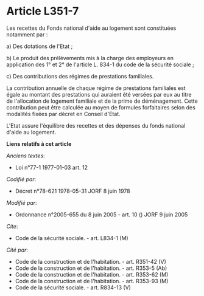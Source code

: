 # Article L351-7

Les recettes du Fonds national d'aide au logement sont constituées notamment par :

a) Des dotations de l'Etat ;

b) Le produit des prélèvements mis à la charge des employeurs en application des 1° et 2° de l'article L. 834-1 du code de la
sécurité sociale ;

c) Des contributions des régimes de prestations familiales.

La contribution annuelle de chaque régime de prestations familiales est égale au montant des prestations qui auraient été
versées par eux au titre de l'allocation de logement familiale et de la prime de déménagement. Cette contribution peut être
calculée au moyen de formules forfaitaires selon des modalités fixées par décret en Conseil d'Etat.

L'Etat assure l'équilibre des recettes et des dépenses du fonds national d'aide au logement.

**Liens relatifs à cet article**

_Anciens textes_:

  - Loi n°77-1 1977-01-03 art. 12

_Codifié par_:

  - Décret n°78-621 1978-05-31 JORF 8 juin 1978

_Modifié par_:

  - Ordonnance n°2005-655 du 8 juin 2005 - art. 10 () JORF 9 juin 2005

_Cite_:

  - Code de la sécurité sociale. - art. L834-1 (M)

_Cité par_:

  - Code de la construction et de l'habitation. - art. R351-42 (V)
  - Code de la construction et de l'habitation. - art. R353-5 (Ab)
  - Code de la construction et de l'habitation. - art. R353-62 (M)
  - Code de la construction et de l'habitation. - art. R353-93 (M)
  - Code de la sécurité sociale. - art. R834-13 (V)
